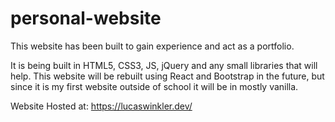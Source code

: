 # personal-website

This website has been built to gain experience and act as a portfolio.

It is being built in HTML5, CSS3, JS, jQuery and any small libraries that will help.
This website will be rebuilt using React and Bootstrap in the future, but since it
is my first website outside of school it will be in mostly vanilla.

Website Hosted at: https://lucaswinkler.dev/
